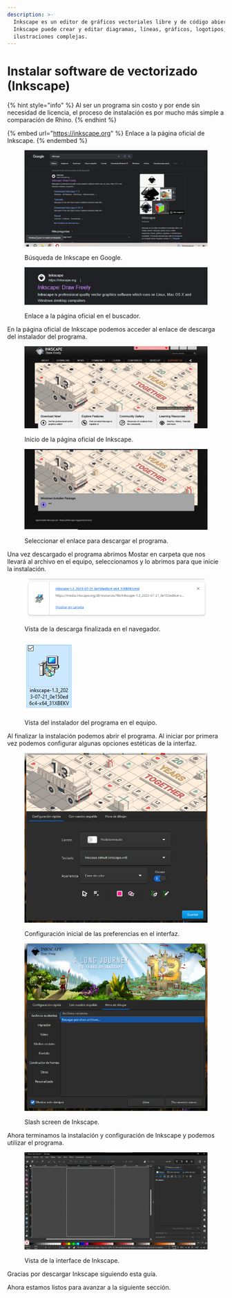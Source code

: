 ```yaml
---
description: >-
  Inkscape es un editor de gráficos vectoriales libre y de código abierto.
  Inkscape puede crear y editar diagramas, líneas, gráficos, logotipos, e
  ilustraciones complejas.
---
```


# Instalar software de vectorizado (Inkscape)

{% hint style="info" %}
Al ser un programa sin costo y por ende sin necesidad de licencia, el proceso de instalación es por mucho más simple a comparación de Rhino.
{% endhint %}

{% embed url="https://inkscape.org" %}
Enlace a la página oficial de Inkscape.
{% endembed %}

<div>

<figure><img src="../.gitbook/assets/imagen_2023-11-04_185401450.png" alt=""><figcaption><p>Búsqueda de Inkscape en Google.</p></figcaption></figure>

 

<figure><img src="../.gitbook/assets/imagen_2023-11-04_185413794.png" alt=""><figcaption><p>Enlace a la página oficial en el buscador.</p></figcaption></figure>

</div>

En la página oficial de Inkscape podemos acceder al enlace de descarga del instalador del programa.

<figure><img src="../.gitbook/assets/imagen_2023-11-04_185546843.png" alt=""><figcaption><p>Inicio de la página oficial de Inkscape.</p></figcaption></figure>

<figure><img src="../.gitbook/assets/imagen_2023-11-04_185605207.png" alt=""><figcaption><p>Seleccionar el enlace para descargar el programa.</p></figcaption></figure>

Una vez descargado el programa abrimos Mostar en carpeta que nos llevará al archivo en el equipo, seleccionamos y lo abrimos para que inicie la instalación.



<div>

<figure><img src="../.gitbook/assets/imagen_2023-11-04_185809733.png" alt=""><figcaption><p>Vista de la descarga finalizada en el navegador.</p></figcaption></figure>

 

<figure><img src="../.gitbook/assets/imagen_2023-11-04_185820376.png" alt=""><figcaption><p>Vista del instalador del programa en el equipo.</p></figcaption></figure>

</div>

Al finalizar la instalación podemos abrir el programa. Al iniciar por primera vez podemos configurar algunas opciones estéticas de la interfaz.

<div>

<figure><img src="../.gitbook/assets/imagen_2023-11-04_185847184.png" alt=""><figcaption><p>Configuración inicial de las preferencias en el interfaz.</p></figcaption></figure>

 

<figure><img src="../.gitbook/assets/imagen_2023-11-04_185857794.png" alt=""><figcaption><p>Slash screen de Inkscape.</p></figcaption></figure>

</div>

Ahora terminamos la instalación y configuración de Inkscape y podemos utilizar el programa.

<figure><img src="../.gitbook/assets/imagen_2023-11-04_185908652.png" alt=""><figcaption><p>Vista de la interface de Inkscape.</p></figcaption></figure>

Gracias por descargar Inkscape siguiendo esta guía.

&#x20;Ahora estamos listos para avanzar a la siguiente sección.
